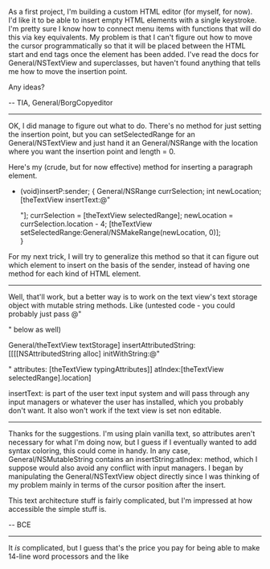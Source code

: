 As a first project, I'm building a custom HTML editor (for myself, for now).  I'd like it to be able to insert empty HTML elements with a single keystroke.  I'm pretty sure I know how to connect menu items with functions that will do this via key equivalents.  My problem is that I can't figure out how to move the cursor programmatically so that it will be placed between the HTML start and end tags once the element has been added.  I've read the docs for General/NSTextView and superclasses, but haven't found anything that tells me how to move the insertion point.

Any ideas?

--  TIA, General/BorgCopyeditor

----

OK, I did manage to figure out what to do.  There's no method for just setting the insertion point, but you can setSelectedRange for an General/NSTextView and just hand it an General/NSRange with the location where you want the insertion point and length = 0.

Here's my (crude, but for now effective) method for inserting a paragraph element.

    
- (void)insertP:sender;
{
    General/NSRange currSelection;
    int newLocation;
    [theTextView insertText:@"<p></p>"];
    currSelection = [theTextView selectedRange];
    newLocation = currSelection.location - 4;
    [theTextView setSelectedRange:General/NSMakeRange(newLocation, 0)];    
}


For my next trick, I will try to generalize this method so that it can figure out which element to insert on the basis of the sender, instead of having one method for each kind of HTML element.

----

Well, that'll work, but a better way is to work on the text view's text storage object with mutable string methods. Like (untested code - you could probably just pass @"<p></p>" below as well)

    

General/theTextView textStorage] insertAttributedString:
       [[[[NSAttributedString alloc] initWithString:@"<p></p>"
                                       attributes: [theTextView typingAttributes]] 
                                          atIndex:[theTextView selectedRange].location]



insertText: is part of the user text input system and will pass through any input managers or whatever the user has installed, which you probably don't want. It also won't work if the text view is set non editable.

----

Thanks for the suggestions.  I'm using plain vanilla text, so attributes aren't necessary for what I'm doing now, but I guess if I eventually wanted to add syntax coloring, this could come in handy.  In any case, General/NSMutableString contains an insertString:atIndex: method, which I suppose would also avoid any conflict with input managers.  I began by manipulating the General/NSTextView object directly since I was thinking of my problem mainly in terms of the cursor position after the insert.

This text architecture stuff is fairly complicated, but I'm impressed at how accessible the simple stuff is.

-- BCE

----

It *is* complicated, but I guess that's the price you pay for being able to make 14-line word processors and the like